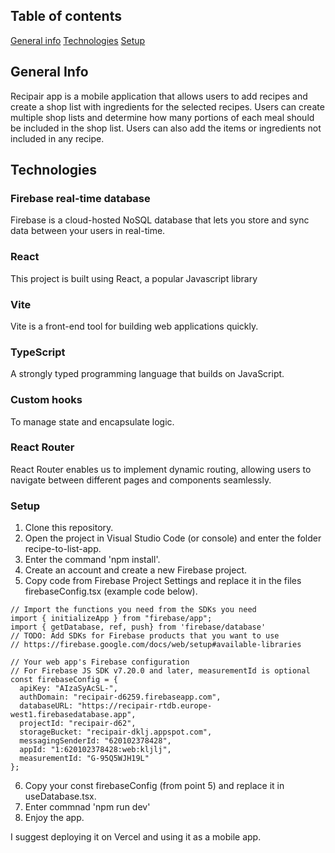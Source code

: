 ## Table of contents
[General info](#general-info)
[Technologies](#technologies)
[Setup](#setup)

## General Info
Recipair app is a mobile application that allows users to add recipes and create a shop list with ingredients for the selected recipes.
Users can create multiple shop lists and determine how many portions of each meal should be included in the shop list. 
Users can also add the items or ingredients not included in any recipe.

## Technologies
### Firebase real-time database
Firebase is a cloud-hosted NoSQL database that lets you store and sync data between your users in real-time.
### React
This project is built using React, a popular Javascript library
### Vite
Vite is a front-end tool for building web applications quickly.
### TypeScript
A strongly typed programming language that builds on JavaScript.
### Custom hooks
To manage state and encapsulate logic.
### React Router
React Router enables us to implement dynamic routing, allowing users to navigate between different pages and components seamlessly.

### Setup
1. Clone this repository.
2. Open the project in Visual Studio Code (or console) and enter the folder recipe-to-list-app.
3. Enter the command 'npm install'.
4. Create an account and create a new Firebase project.
5. Copy code from Firebase Project Settings and replace it in the files firebaseConfig.tsx (example code below).

```
// Import the functions you need from the SDKs you need
import { initializeApp } from "firebase/app";
import { getDatabase, ref, push} from 'firebase/database'
// TODO: Add SDKs for Firebase products that you want to use
// https://firebase.google.com/docs/web/setup#available-libraries

// Your web app's Firebase configuration
// For Firebase JS SDK v7.20.0 and later, measurementId is optional
const firebaseConfig = {
  apiKey: "AIzaSyAcSL-",
  authDomain: "recipair-d6259.firebaseapp.com",
  databaseURL: "https://recipair-rtdb.europe-west1.firebasedatabase.app",
  projectId: "recipair-d62",
  storageBucket: "recipair-dklj.appspot.com",
  messagingSenderId: "620102378428",
  appId: "1:620102378428:web:kljlj",
  measurementId: "G-95Q5WJH19L"
};
```
6. Copy your const firebaseConfig (from point 5) and replace it in useDatabase.tsx.
7. Enter commnad 'npm run dev'
8. Enjoy the app.

I suggest deploying it on Vercel and using it as a mobile app.
